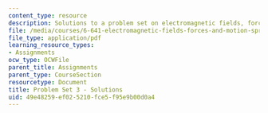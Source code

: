 ```yaml
---
content_type: resource
description: Solutions to a problem set on electromagnetic fields, forces, and motion.
file: /media/courses/6-641-electromagnetic-fields-forces-and-motion-spring-2009/49e48259ef025210fce5f95e9b00d0a4_MIT6_641s09_sol_pset03.pdf
file_type: application/pdf
learning_resource_types:
- Assignments
ocw_type: OCWFile
parent_title: Assignments
parent_type: CourseSection
resourcetype: Document
title: Problem Set 3 - Solutions
uid: 49e48259-ef02-5210-fce5-f95e9b00d0a4
---
```

